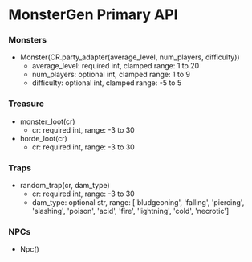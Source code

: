 # MonsterGen Primary API

### Monsters
- Monster(CR.party_adapter(average_level, num_players, difficulty))
    - average_level: required int, clamped range: 1 to 20
    - num_players: optional int, clamped range: 1 to 9
    - difficulty: optional int, clamped range: -5 to 5

### Treasure
- monster_loot(cr)
    - cr: required int, range: -3 to 30
- horde_loot(cr)
    - cr: required int, range: -3 to 30

### Traps
- random_trap(cr, dam_type)
    - cr: required int, range: -3 to 30
    - dam_type: optional str, range: ['bludgeoning', 'falling', 'piercing', 'slashing', 'poison', 'acid', 'fire', 'lightning', 'cold', 'necrotic']

### NPCs
- Npc()
